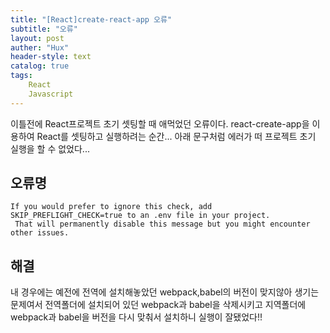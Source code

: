```yaml
---
title: "[React]create-react-app 오류"
subtitle: "오류"
layout: post
auther: "Hux"
header-style: text
catalog: true
tags:
    React
    Javascript
---
```


이틀전에 React프로젝트 초기 셋팅할 때 애먹었던 오류이다.
react-create-app을 이용하여 React를 셋팅하고 실행하려는 순간... 아래 문구처럼 에러가 떠 프로젝트 초기 실행을 할 수 없었다...

오류명 
----
```
If you would prefer to ignore this check, add SKIP_PREFLIGHT_CHECK=true to an .env file in your project.
 That will permanently disable this message but you might encounter other issues.
```

해결
---
내 경우에는 예전에 전역에 설치해놓았던 webpack,babel의 버전이 맞지않아 생기는 문제여서 전역폴더에 설치되어 있던 webpack과 babel을 삭제시키고 지역폴더에 webpack과 babel을 버전을 다시 맞춰서 설치하니 실행이 잘됐었다!!


